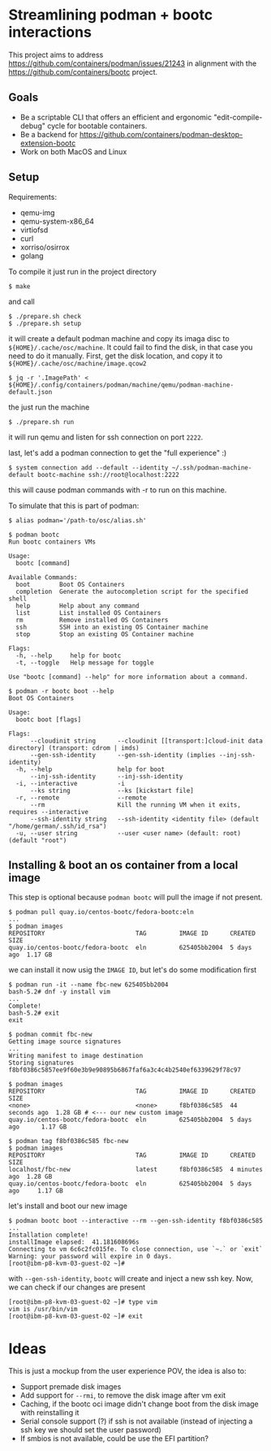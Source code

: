 # Streamlining podman + bootc interactions

This project aims to address <https://github.com/containers/podman/issues/21243>
in alignment with the <https://github.com/containers/bootc> project.

## Goals

- Be a scriptable CLI that offers an efficient and ergonomic "edit-compile-debug" cycle for bootable containers.
- Be a backend for <https://github.com/containers/podman-desktop-extension-bootc>
- Work on both MacOS and Linux


## Setup

Requirements:
- qemu-img
- qemu-system-x86_64
- virtiofsd
- curl
- xorriso/osirrox
- golang

To compile it just run in the project directory

```shell
$ make
```

and call

```shell
$ ./prepare.sh check
$ ./prepare.sh setup
```

it will create a default podman machine and copy its imaga disc to `${HOME}/.cache/osc/machine`. It could fail to find 
the disk, in that case you need to do it manually. First, get the disk location, and copy it to `${HOME}/.cache/osc/machine/image.qcow2`

```shell
$ jq -r '.ImagePath' < ${HOME}/.config/containers/podman/machine/qemu/podman-machine-default.json 
```

the just run the machine

```shell
$ ./prepare.sh run
```
it will run qemu and listen for ssh connection on port `2222`.

last, let's add a podman connection to get the "full experience" :)

```shell
$ system connection add --default --identity ~/.ssh/podman-machine-default bootc-machine ssh://root@localhost:2222
```
this will cause podman commands with -r to run on this machine.

To simulate that this is part of podman:

```shell
$ alias podman='/path-to/osc/alias.sh'
```

```shell
$ podman bootc
Run bootc containers VMs

Usage:
  bootc [command]

Available Commands:
  boot        Boot OS Containers
  completion  Generate the autocompletion script for the specified shell
  help        Help about any command
  list        List installed OS Containers
  rm          Remove installed OS Containers
  ssh         SSH into an existing OS Container machine
  stop        Stop an existing OS Container machine

Flags:
  -h, --help     help for bootc
  -t, --toggle   Help message for toggle

Use "bootc [command] --help" for more information about a command.
```

```shell
$ podman -r bootc boot --help
Boot OS Containers

Usage:
  bootc boot [flags]

Flags:
      --cloudinit string      --cloudinit [[transport:]cloud-init data directory] (transport: cdrom | imds)
      --gen-ssh-identity      --gen-ssh-identity (implies --inj-ssh-identity)
  -h, --help                  help for boot
      --inj-ssh-identity      --inj-ssh-identity
  -i, --interactive           -i
      --ks string             --ks [kickstart file]
  -r, --remote                --remote
      --rm                    Kill the running VM when it exits, requires --interactive
      --ssh-identity string   --ssh-identity <identity file> (default "/home/german/.ssh/id_rsa")
  -u, --user string           --user <user name> (default: root) (default "root")
```

## Installing & boot an os container from a local image

This step is optional because `podman bootc` will pull the image if not present.
```shell
$ podman pull quay.io/centos-bootc/fedora-bootc:eln
...
$ podman images
REPOSITORY                         TAG         IMAGE ID      CREATED     SIZE
quay.io/centos-bootc/fedora-bootc  eln         625405bb2004  5 days ago  1.17 GB
```

we can install it now usig the `IMAGE ID`, but let's do some modification first
```shell
$ podman run -it --name fbc-new 625405bb2004
bash-5.2# dnf -y install vim
...
Complete!
bash-5.2# exit
exit
```
```shell
$ podman commit fbc-new
Getting image source signatures
...
Writing manifest to image destination
Storing signatures
f8bf0386c5857ee9f60e3b9e90895b6867faf6a3c4c4b2540ef6339629f78c97
```
```shell
$ podman images
REPOSITORY                         TAG         IMAGE ID      CREATED         SIZE
<none>                             <none>      f8bf0386c585  44 seconds ago  1.28 GB # <--- our new custom image
quay.io/centos-bootc/fedora-bootc  eln         625405bb2004  5 days ago      1.17 GB
  
$ podman tag f8bf0386c585 fbc-new
$ podman images
REPOSITORY                         TAG         IMAGE ID      CREATED        SIZE
localhost/fbc-new                  latest      f8bf0386c585  4 minutes ago  1.28 GB
quay.io/centos-bootc/fedora-bootc  eln         625405bb2004  5 days ago     1.17 GB
```

let's install and boot our new image
```shell
$ podman bootc boot --interactive --rm --gen-ssh-identity f8bf0386c585
...
Installation complete!
installImage elapsed:  41.181608696s
Connecting to vm 6c6c2fc015fe. To close connection, use `~.` or `exit`
Warning: your password will expire in 0 days.
[root@ibm-p8-kvm-03-guest-02 ~]#
```
with `--gen-ssh-identity`, `bootc` will create and inject a new ssh key. 
Now, we can check if our changes are present
```shell
[root@ibm-p8-kvm-03-guest-02 ~]# type vim
vim is /usr/bin/vim
[root@ibm-p8-kvm-03-guest-02 ~]# exit 
```

# Ideas

This is just a mockup from the user experience POV, the idea is also to:
- Support premade disk images
- Add support for `--rmi`, to remove the disk image after vm exit
- Caching, if the bootc oci image didn't change boot from the disk image with reinstalling it 
- Serial console support (?) if ssh is not available (instead of injecting a ssh key we should set the user password)
- If smbios is not available, could be use the EFI partition?